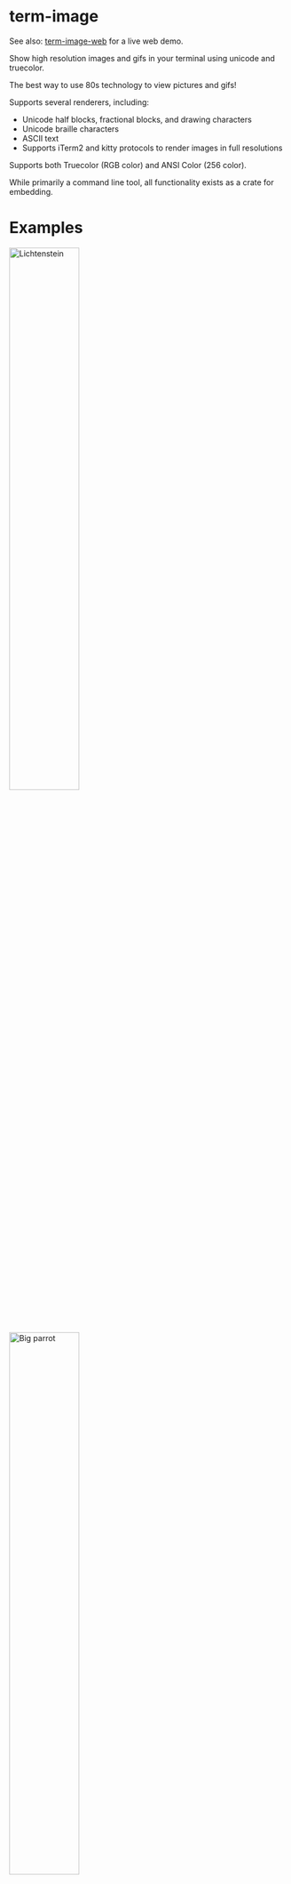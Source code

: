 # term-image

See also: [term-image-web](https://noskcaj19.github.io/term-image-web/) for a live web demo.

Show high resolution images and gifs in your terminal using unicode and truecolor.

The best way to use 80s technology to view pictures and gifs!

Supports several renderers, including:

* Unicode half blocks, fractional blocks, and drawing characters
* Unicode braille characters
* ASCII text
* Supports iTerm2 and kitty protocols to render images in full resolutions
  
Supports both Truecolor (RGB color) and ANSI Color (256 color).

While primarily a command line tool, all functionality exists as a crate for embedding.

# Examples 
<img src="https://i.imgur.com/6DFX97t.png" alt="Lichtenstein" width="50%"/>
<img src="https://i.imgur.com/hOMUaj2.png" alt="Big parrot" width="50%"/>

## Gif
![gif](https://i.imgur.com/UNputum.png)

### Gif of ASCII renderer
[![asciicast](https://asciinema.org/a/190320.png)](https://asciinema.org/a/190320)
(you may need to replay the asciicast to get smooth playback)
